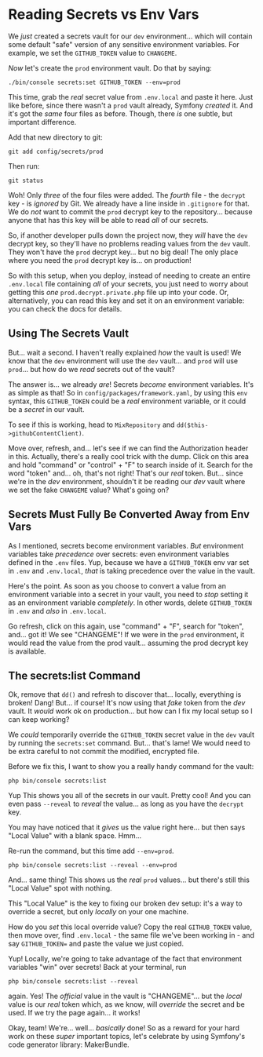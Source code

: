 # Reading Secrets vs Env Vars

We *just* created a secrets vault for our `dev` environment... which will contain
some default "safe" version of any sensitive environment variables. For example,
we set the `GITHUB_TOKEN` value to `CHANGEME`.

*Now* let's create the `prod` environment vault. Do that by saying:

```terminal
./bin/console secrets:set GITHUB_TOKEN --env=prod
```

This time, grab the *real* secret value from `.env.local` and paste it here.
Just like before, since there wasn't a `prod` vault already, Symfony *created*
it. And it's got the *same* four files as before. Though, there *is* one subtle,
but important difference.

Add that new directory to git:

```terminal-silent
git add config/secrets/prod
```

Then run:

```terminal
git status
```

Woh! Only *three* of the four files were added. The *fourth* file - the `decrypt`
key - is *ignored* by Git. We already have a line inside in `.gitignore` for that.
We do *not* want to commit the `prod` decrypt key to the repository... because anyone
that has this key will be able to read *all* of our secrets.

So, if another developer pulls down the project now, they *will* have the `dev`
decrypt key, so they'll have no problems reading values from the `dev` vault.
They won't have the `prod` decrypt key... but no big deal! The only place where
you need the `prod` decrypt key is... on production!

So with this setup, when you deploy, instead of needing to create an entire `.env.local`
file containing *all* of your secrets, you just need to worry about getting this
*one* `prod.decrypt.private.php` file up into your code. Or, alternatively, you
can read this key and set it on an environment variable: you can check the docs
for details.

## Using The Secrets Vault

But... wait a second. I haven't really explained *how* the vault is used! We know
that the `dev` environment will use the `dev` vault... and `prod` will use `prod`...
but how do we *read* secrets out of the vault?

The answer is... we already *are*! Secrets *become* environment variables. It's as
simple as that! So in `config/packages/framework.yaml`, by using this `env` syntax,
this `GITHUB_TOKEN` could be a *real* environment variable, or it could be a
*secret* in our vault.

To see if this is working, head to `MixRepository` and
`dd($this->githubContentClient)`.

Move over, refresh, and... let's see if we can find the Authorization header in
this. Actually, there's a really cool trick with the dump. Click on this area and
hold "command" or "control" + "F" to search inside of it. Search for the word "token"
and... oh, that's not right! That's our *real* token. But... since we're in the
*dev* environment, shouldn't it be reading our *dev* vault where we set the fake
`CHANGEME` value? What's going on?

## Secrets Must Fully Be Converted Away from Env Vars

As I mentioned, secrets become environment variables. *But* environment variables
take *precedence* over secrets: even environment variables defined in the `.env`
files. Yup, because we have a `GITHUB_TOKEN` env var set in `.env` and `.env.local`,
*that* is taking precedence over the value in the vault.

Here's the point. As soon as you choose to convert a value from an environment
variable into a secret in your vault, you need to *stop* setting it as an environment
variable *completely*. In other words, delete `GITHUB_TOKEN` in `.env` and *also*
in `.env.local`.

Go refresh, click on this again, use "command" + "F", search for "token", and...
got it! We see "CHANGEME"! If we were in the `prod` environment, it would read the
value from the prod vault... assuming the prod decrypt key is available.

## The secrets:list Command

Ok, remove that `dd()` and refresh to discover that... locally, everything is
broken! Dang! But... if course! It's now using that *fake* token from the *dev*
vault. It *would* work ok on production... but how can I fix my local setup so
I can keep working?

We *could* temporarily override the `GITHUB_TOKEN` secret value in the `dev` vault
by running the `secrets:set` command. But... that's lame! We would need to be
extra careful to not commit the modified, encrypted file.

Before we fix this, I want to show you a really handy command for the vault:

```terminal
php bin/console secrets:list
```

Yup This shows you all of the secrets in our vault. Pretty cool! And you can even
pass `--reveal` to *reveal* the value... as long as you have the `decrypt` key.

You may have noticed that it *gives* us the value right here... but then says "Local
Value" with a blank space. Hmm...

Re-run the command, but this time add `--env=prod`.

```terminal
php bin/console secrets:list --reveal --env=prod
```

And... same thing! This shows us the *real* `prod` values... but there's still this
"Local Value" spot with nothing.

This "Local Value" is the key to fixing our broken dev setup: it's a way to override
a secret, but only *locally* on your one machine.

How do you *set* this local override value? Copy the real `GITHUB_TOKEN` value,
then move over, find `.env.local` - the same file we've been working in - and say
`GITHUB_TOKEN=` and paste the value we just copied.

Yup! Locally, we're going to take advantage of the fact that environment variables
"win" over secrets! Back at your terminal, run

```terminal
php bin/console secrets:list --reveal
```

again. Yes! The *official* value in the vault is "CHANGEME"... but the *local* value
is our *real* token which, as we know, will *override* the secret and be used. If
we try the page again... it works!

Okay, team! We're... well... *basically* done! So as a reward for your hard work on
these *super* important topics, let's celebrate by using Symfony's code generator
library: MakerBundle.

